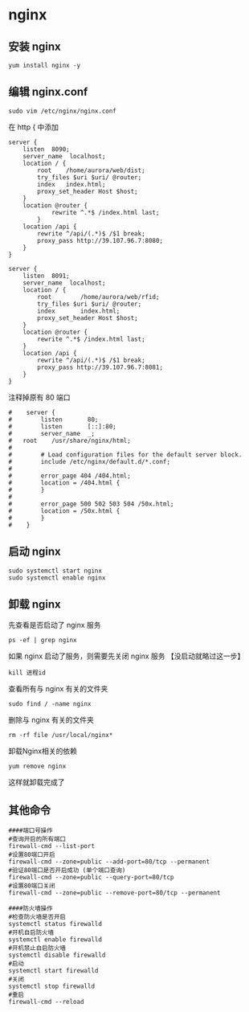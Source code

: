 # nginx



## 安装 nginx

```shell
yum install nginx -y
```

## 编辑 nginx.conf

```shell
sudo vim /etc/nginx/nginx.conf
```

在 http { 中添加

```
server {
    listen	8090;
    server_name  localhost;
    location / {
        root	/home/aurora/web/dist;
        try_files $uri $uri/ @router;
        index	index.html;
        proxy_set_header Host $host;
    }
    location @router {
            rewrite ^.*$ /index.html last;
        }
    location /api {
        rewrite ^/api/(.*)$ /$1 break;
        proxy_pass http://39.107.96.7:8080;
    }
}

server {
    listen  8091;
    server_name  localhost;
    location / {
        root        /home/aurora/web/rfid;
        try_files $uri $uri/ @router;
        index       index.html;
        proxy_set_header Host $host;
    }
    location @router {
        rewrite ^.*$ /index.html last;
    }
    location /api {
        rewrite ^/api/(.*)$ /$1 break;
        proxy_pass http://39.107.96.7:8081;
    }
}
```

注释掉原有 80 端口

```
#    server {
#        listen       80;
#        listen       [::]:80;
#        server_name  _;
#	root	/usr/share/nginx/html;
#
#        # Load configuration files for the default server block.
#        include /etc/nginx/default.d/*.conf;
#
#        error_page 404 /404.html;
#        location = /404.html {
#        }
#
#        error_page 500 502 503 504 /50x.html;
#        location = /50x.html {
#        }
#    }
```

## 启动 nginx

```shell
sudo systemctl start nginx
sudo systemctl enable nginx
```

## 卸载 nginx
先查看是否启动了 nginx 服务

```shell
ps -ef | grep nginx
```

如果 nginx 启动了服务，则需要先关闭 nginx 服务 【没启动就略过这一步】

```shell
kill 进程id
```

查看所有与 nginx 有关的文件夹

```shell
sudo find / -name nginx
```


删除与 nginx 有关的文件夹

```shell
rm -rf file /usr/local/nginx*
```

卸载Nginx相关的依赖

```shell
yum remove nginx
```

这样就卸载完成了

## 其他命令

```
####端口号操作
#查询开启的所有端口
firewall-cmd --list-port
#设置80端口开启
firewall-cmd --zone=public --add-port=80/tcp --permanent
#验证80端口是否开启成功 (单个端口查询)
firewall-cmd --zone=public --query-port=80/tcp
#设置80端口关闭
firewall-cmd --zone=public --remove-port=80/tcp --permanent

####防火墙操作
#检查防火墙是否开启
systemctl status firewalld
#开机自启防火墙
systemctl enable firewalld
#开机禁止自启防火墙
systemctl disable firewalld
#启动
systemctl start firewalld
#关闭
systemctl stop firewalld
#重启
firewall-cmd --reload

```

